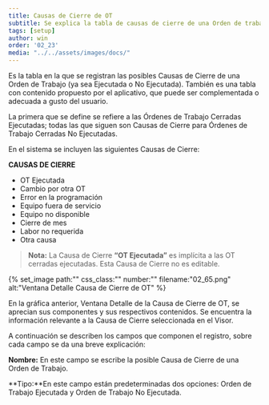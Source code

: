 ```yaml
---
title: Causas de Cierre de OT
subtitle: Se explica la tabla de causas de cierre de una Orden de trabajo y su alcance.
tags: [setup]
author: win
order: '02_23'
media: "../../assets/images/docs/"
---
```


Es la tabla en la que se registran las posibles Causas de Cierre de una Orden de Trabajo (ya sea Ejecutada o No Ejecutada). También es una tabla con contenido propuesto por el aplicativo, que puede ser complementada o adecuada a gusto del usuario.

La primera que se define se refiere a las Órdenes de Trabajo Cerradas Ejecutadas; todas las que siguen son Causas de Cierre para Órdenes de Trabajo Cerradas No Ejecutadas.

En el sistema se incluyen las siguientes Causas de Cierre:

**CAUSAS DE CIERRE**

- OT Ejecutada
- Cambio por otra OT
- Error en la programación
- Equipo fuera de servicio
- Equipo no disponible
- Cierre de mes
- Labor no requerida
- Otra causa

> **Nota:** La Causa de Cierre **“OT Ejecutada”** es implícita a las OT cerradas ejecutadas. Esta
Causa de Cierre no es editable.

{% set_image
  path:""
  css_class:""
  number:""
  filename:"02_65.png"
  alt:"Ventana Detalle Causa de Cierre de OT"
%}

En la gráfica anterior, Ventana Detalle de la Causa de Cierre de OT, se aprecian sus componentes y sus respectivos contenidos. Se encuentra la información relevante a la Causa de Cierre seleccionada en el Visor.

A continuación se describen los campos que componen el registro, sobre cada campo se da una breve explicación:

**Nombre:** En este campo se escribe la posible Causa de Cierre de una Orden de Trabajo.

**Tipo:**En este campo están predeterminadas dos opciones: Orden de Trabajo Ejecutada y Orden de Trabajo No Ejecutada.
